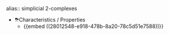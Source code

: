 alias:: simplicial 2-complexes

- ⛈Characteristics / Properties
	- {{embed ((28012548-e918-478b-8a20-78c5d51e7588))}}